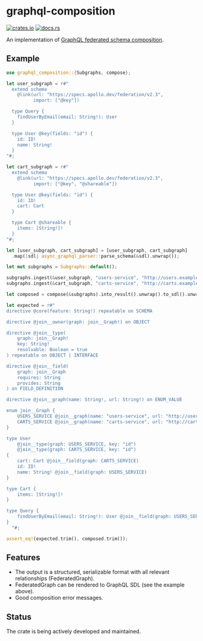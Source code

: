 # graphql-composition

[![crates.io](https://img.shields.io/crates/v/graphql-composition)](https://crates.io/crates/graphql-composition)
[![docs.rs](https://img.shields.io/docsrs/graphql-composition)](https://docs.rs/graphql-composition/)

An implementation of [GraphQL federated schema composition](https://www.apollographql.com/docs/federation/federated-types/composition/).

## Example

```rust
use graphql_composition::{Subgraphs, compose};

let user_subgraph = r#"
  extend schema
    @link(url: "https://specs.apollo.dev/federation/v2.3",
          import: ["@key"])

  type Query {
    findUserByEmail(email: String!): User
  }

  type User @key(fields: "id") {
    id: ID!
    name: String!
  }
"#;

let cart_subgraph = r#"
  extend schema
    @link(url: "https://specs.apollo.dev/federation/v2.3",
          import: ["@key", "@shareable"])

  type User @key(fields: "id") {
    id: ID!
    cart: Cart
  }

  type Cart @shareable {
    items: [String!]!
  }
"#;

let [user_subgraph, cart_subgraph] = [user_subgraph, cart_subgraph]
  .map(|sdl| async_graphql_parser::parse_schema(&sdl).unwrap());

let mut subgraphs = Subgraphs::default();

subgraphs.ingest(&user_subgraph, "users-service", "http://users.example.com");
subgraphs.ingest(&cart_subgraph, "carts-service", "http://carts.example.com");

let composed = compose(&subgraphs).into_result().unwrap().to_sdl().unwrap();

let expected = r#"
directive @core(feature: String!) repeatable on SCHEMA

directive @join__owner(graph: join__Graph!) on OBJECT

directive @join__type(
    graph: join__Graph!
    key: String!
    resolvable: Boolean = true
) repeatable on OBJECT | INTERFACE

directive @join__field(
    graph: join__Graph
    requires: String
    provides: String
) on FIELD_DEFINITION

directive @join__graph(name: String!, url: String!) on ENUM_VALUE

enum join__Graph {
    USERS_SERVICE @join__graph(name: "users-service", url: "http://users.example.com")
    CARTS_SERVICE @join__graph(name: "carts-service", url: "http://carts.example.com")
}

type User
    @join__type(graph: USERS_SERVICE, key: "id")
    @join__type(graph: CARTS_SERVICE, key: "id")
{
    cart: Cart @join__field(graph: CARTS_SERVICE)
    id: ID!
    name: String! @join__field(graph: USERS_SERVICE)
}

type Cart {
    items: [String!]!
}

type Query {
    findUserByEmail(email: String!): User @join__field(graph: USERS_SERVICE)
}
  "#;

assert_eq!(expected.trim(), composed.trim());

```

## Features

- The output is a structured, serializable format with all relevant relationships (FederatedGraph).
- FederatedGraph can be rendered to GraphQL SDL (see the example above).
- Good composition error messages.

## Status

The crate is being actively developed and maintained.
